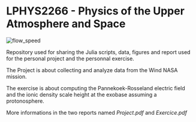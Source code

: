 # LPHYS2266 - Physics of the Upper Atmosphere and Space 

![flow_speed](https://user-images.githubusercontent.com/58213378/232067769-e731af58-84a1-4a1a-8caf-d229165f501a.png)

Repository used for sharing the Julia scripts, data, figures and report used for the personal project and the personnal exercise. 

The Project is about collecting and analyze data from the Wind NASA mission. 

The exercise is about computing the Pannekoek-Rosseland electric field and the ionic density scale height at the exobase assuming a protonosphere.

More informations in the two reports named *Project.pdf* and *Exercice.pdf*
